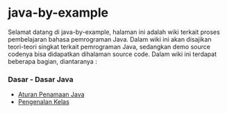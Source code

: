 java-by-example
===============

Selamat datang di java-by-example, halaman ini adalah wiki terkait proses pembelajaran bahasa pemrograman Java. Dalam wiki ini akan disajikan teori-teori singkat terkait pemrograman Java, sedangkan demo source codenya bisa didapatkan dihalaman source code. Dalam wiki ini terdapat beberapa bagian, diantaranya :

### Dasar - Dasar Java

* [Aturan Penamaan Java](https://github.com/sena-dev/java-by-example/wiki/Aturan-Penamaan-Java)
* [Pengenalan Kelas](https://github.com/sena-dev/java-by-example/wiki/Pengenalan-Kelas)
